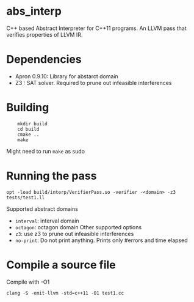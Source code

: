 # abs_interp
C++ based Abstract Interpreter for C++11 programs. An LLVM pass that verifies properties of LLVM IR.

# Dependencies
- Apron 0.9.10: Library for abstarct domain
- Z3 : SAT solver. Required to prune out infeasible interferences


# Building
```
    mkdir build
    cd build
    cmake ..
    make
```
Might need to run ```make``` as sudo

# Running the pass
```
opt -load build/interp/VerifierPass.so -verifier -<domain> -z3 tests/test1.ll
```
Supported abstract domains
- ```interval```: interval domain
- ```octagon```: octagon domain
Other supported options
- ```z3```: use z3 to prune out infeasible interferences
- ```no-print```: Do not print anything. Prints only #errors and time elapsed


# Compile a source file
Compile with -O1
```
clang -S -emit-llvm -std=c++11 -O1 test1.cc
```

